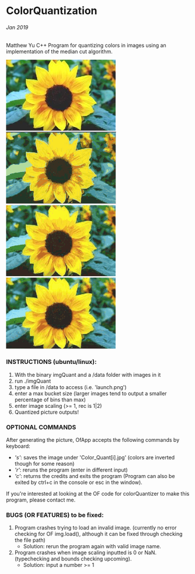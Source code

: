 # ColorQuantization
###### Jan 2019
Matthew Yu
C++ Program for quantizing colors in images using an implementation of the median cut algorithm.

![Sunflower.](https://github.com/dimembermatt/ColorQuantization/blob/master/data/sunflower1.jpg)
![Quantized Sunflower with 20 bins.](https://github.com/dimembermatt/ColorQuantization/blob/master/data/test_results/S1_20bins.png)
![Quantized Sunflower with 47 bins.](https://github.com/dimembermatt/ColorQuantization/blob/master/data/test_results/S1_47bins.png)
![Quantized Sunflower with 93 bins.](https://github.com/dimembermatt/ColorQuantization/blob/master/data/test_results/S1_93bins.png)

### INSTRUCTIONS (ubuntu/linux):
1. With the binary imgQuant and a /data folder with images in it
2. run ./imgQuant
3. type a file in /data to access (i.e. 'launch.png')   
4. enter a max bucket size (larger images tend to output a smaller percentage of bins than max)
5. enter image scaling (>= 1, rec is 1|2)
6. Quantized picture outputs!

### OPTIONAL COMMANDS
After generating the picture, OfApp accepts the following commands by keyboard:
- _'s'_: saves the image under 'Color_Quant[i].jpg' (colors are inverted though for some reason)
- _'r'_: reruns the program (enter in different input)
- _'c'_: returns the credits and exits the program (Program can also be exited by ctrl+c in the console or esc in the window).


If you're interested at looking at the OF code for  colorQuantizer to make this program, please contact me.

### BUGS (OR FEATURES) to be fixed:
1. Program crashes trying to load an invalid image. (currently no error checking for OF img.load(), although it can be fixed through checking the file path)
    - Solution: rerun the program again with valid image name.
2. Program crashes when image scaling inputted is 0 or NaN. (typechecking and bounds checking upcoming).
    - Solution: input a number >= 1
